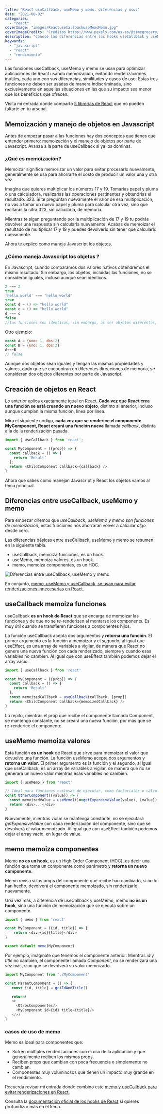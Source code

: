 ```yaml
---
title: "React useCallback, useMemo y memo, diferencias y usos"
date: "2021-08-02"
categories: 
  - "react"
coverImage: "images/ReactuseCallbackuseMemoMemo.jpg"
coverImageCredits: "Créditos https://www.pexels.com/es-es/@timegrocery/"
description: "Conoce las diferencias entre los hooks useCallback y useMemo, y el HOC memo en React y como mejorar el rendimiento de tu app con ellos."
keywords:
  - "javascript"
  - "react"
  - "rendimiento"
---
```


Las funciones useCallback, useMemo y memo se usan para optimizar aplicaciones de React usando memoización, evitando renderizaciones inútiles, cada uno con sus diferencias, similitudes y casos de uso. Estas tres funciones no deben ser usadas de manera indiscriminada, sino exclusivamente en aquellas situaciones en las que su impacto sea menor que los beneficios que ofrecen.

Visita mi entrada donde comparto [5 librerías de React](/5-librerias-geniales-de-react-que-debes-conocer/) que no pueden faltarte en tu arsenal.

## Memoización y manejo de objetos en Javascript

Antes de empezar pasar a las funciones hay dos conceptos que tienes que entender primero: memoización y el manejo de objetos por parte de Javascript. Avanza a la parte de useCallback si ya los dominas.

### ¿Qué es memoización?

Memoizar significa memorizar un valor para evitar procesarlo nuevamente, generalmente se usa para ahorrarte el costo de producir un valor una y otra vez.

Imagína que quieres multiplicar los números 17 y 19. Tomarías papel y pluma o una calculadora, realizarías las operaciones pertinentes y obtendrías el resultado: 323. Si te preguntan nuevamente el valor de esa multiplicación, no vas a tomar un nuevo papel y pluma para calcular otra vez, sino que recitarás la cifra 323, sin calcularla, de memoria.

Mientras te sigan preguntando por la multiplicación de 17 y 19 tu podrás devolver una respuesta sin calcularla nuevamente. Acabas de memoizar el resultado de multiplicar 17 y 19 y puedes devolverlo sin tener que calcularlo nuevamente.

Ahora te explico como maneja Javascript los objetos.

### ¿Cómo maneja Javascript los objetos ? 

En Javascript, cuando comparamos dos valores nativos obtendremos el mismo resultado. Sin embargo, los objetos, incluidas las funciones, no se consideran iguales, incluso aunque sean idénticos.

```javascript
2 === 2
true
'hello world' === 'hello world'
true
const d = () => "hello world"
const c = () => "hello world"
d === c
false
//las funciones son idénticas, sin embargo, al ser objetos diferentes, no son iguales para JS
```

Otro ejemplo:

```javascript
const A = {uno: 1, dos:2}
const B = {uno: 1, dos:2}
A===B
// false
```

Aunque dos objetos sean iguales y tengan las mismas propiedades y valores, dado que se encuentran en diferentes direcciones de memoria, se consideran dos objetos diferentes por parte de Javascript.

## Creación de objetos en React

Lo anterior aplica exactamente igual en React. **Cada vez que React crea una función se está creando un nuevo objeto**, distinto al anterior, incluso aunque cumplan la misma función, linea por linea.

Mira el siguiente código, **cada vez que se renderice el componente MyComponent, React creará una función nueva** llamada _callback_, distinta a la de la renderización pasada.

```javascript
import { useCallback } from 'react';

const MyComponent = ({prop}) => {
  const callback = () => {
    return 'Result'
  };
  return <ChildComponent callback={callback} />
}
```

Ahora que sabes como manejan Javascript y React los objetos vamos al tema principal.

## Diferencias entre useCallback, useMemo y memo

Para empezar diremos que *useCallback, useMemo y memo son funciones de memoización*, estas funciones nos ahorrarán volver a calcular *algo* desde cero.

Las diferencias básicas entre useCallback, useMemo y memo se resumen en la siguiente tabla.

* useCallback, memoiza funciones, es un hook.
* useMemo, memoiza valores, es un hook.
* memo, memoiza componentes, es un HOC.

![Diferencias entre useCallback, useMemo y memo](images/Diferencias-React-useCallback-useMemo-memo.jpg)

En conjunto, [memo, useMemo y useCallback, se usan para evitar renderizaciones innecesarias en React.](/react-memo-y-usecallback-para-evitar-renderizaciones/)

## useCallback memoiza funciones

useCallback **es un hook de React** que se encarga de memoizar las funciones y de que no se re-renderizen al montarse los components. Es muy útil cuando se transfieren funciones a componentes hijos.

La función useCallback acepta dos argumentos y **retorna una función**. El primer argumento es la función a memoizar y el segundo, al igual que useEffect, es una array de variables a vigilar, de manera que React no genere una nueva función con cada renderizado, siempre y cuando esas variables no cambien. Al igual que con useEffect también podemos dejar el array vacio.

```javascript
import { useCallback } from 'react'

const MyComponent = ({prop}) => {
  const callback = () => {
    return 'Result'
  };
  const memoizedCallback = useCallback(callback, [prop])
  return <ChildComponent callback={memoizedCallback} />
}
```

Lo repito, mientras el prop que recibe el componente llamado Component, se mantenga constante, no se creará una nueva función, por más que se re-renderice el componente.

## useMemo memoiza valores

Esta función **es un hook** de React que sirve para memoizar el valor que devuelve una función. La función useMemo acepta dos argumentos y **retorna un valor**. El primer argumento es la función y el segundo, al igual que useCallback, es un array de variables a vigilar, de manera que no se generará un nuevo valor mientras esas variables no cambien.

```javascript
import { useMemo } from 'react'

// Ideal para funciones costosas de ejecutar, como factoriales o cálculos complejos
const OtherComponent({value}) => {
  const memoizedValue = useMemo(()=>getExpensiveValue(value), [value])
  return <div>...</div>
}
```

Nuevamente, mientras _value_ se mantenga constante, no se ejecutará _getExpensiveValue_ con cada renderización del componente, sino que se devolverá el valor memoizado. Al igual que con useEffect también podemos dejar el array vacio, en lugar de value.

## memo memoiza componentes

Memo **no es un hook**, es un High Order Component (HOC), es decir una función que toma un componente como parámetro y **retorna un nuevo componente.**

Memo revisa si los props del componente que recibe han cambiado, si no lo han hecho, devolverá el componente memoizado, sin renderizarlo nuevamente.

Una vez más, a diferencia de useCallback y useMemo, memo **no es un hook**, sino una función de memoización que se ejecuta sobre un componente.

```javascript
import { memo } from 'react'

const MyComponent = ({id, title}) => {
    return <div>{id}{title}</div>
}

export default memo(MyComponent)
```

Por ejemplo, imagínate que tenemos el componente anterior. Mientras _id_ y _title_ no cambien, el componente llamado _Component_, no se renderizará una vez más, sino que se devolverá su valor memoizado.

```javascript
import MyComponent from './MyComponent'

const ParentComponent = () => {
   const {id, title} = getIdAndTitle()

   return(
   <>
     <OtrosComponentes/>
     <MyComponent id={id} title={title}/>
   </>)
}
```

### casos de uso de memo

Memo es ideal para componentes que:

- Sufren múltiples renderizaciones con el uso de la aplicación y que generalmente reciben los mismos props.
- Reciben props que cambian con poca frecuencia o simplemente no cambian.
- Componentes muy voluminosos que tienen un impacto muy grande en el rendimiento.

Recuerda revisar mi entrada donde combino este [memo y useCallback para evitar renderizaciones en React.](/react-memo-y-usecallback-para-evitar-renderizaciones/)

Consulta la [documentación oficial de los hooks de React](https://es.reactjs.org/docs/hooks-reference.html) si quieres profundizar más en el tema.
